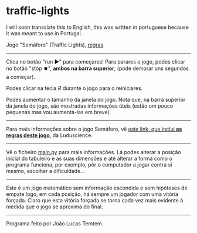 # traffic-lights

I will soon transslate this to English, this was written in portuguese because it was meant to use in Portugal.

Jogo "Semáforo" (Traffic Lights), [regras](http://www.luduscience.com/regras/semaforo.pdf).

---
Clica no botão "run ▶️" para começares! Para parares o jogo, podes clicar no botão "stop ⏹️", **ambos na barra superior**, (pode demorar uns segundos a começar).

Podes clicar na tecla *R* durante o jogo para o reiniciares.

Podes aumentar o tamanho da janela do jogo. Nota que, na barra superior da janela do jogo, são mostradas informações úteis (estão um pouco pequenas mas vou aumentá-las em breve).

---
Para mais informações sobre o jogo Semáforo, vê [este link, que inclui **as regras deste jogo**](http://www.luduscience.com/regras/semaforo.pdf), da Luduscience.

---
Vê o ficheiro [main.py](https://repl.it/@JoaoLucasTemtem/semaforo#main.py) para mais informações. Lá podes alterar a posição inicial do tabuleiro e as suas dimensões e até alterar a forma como o programa funciona, por exemplo, pôr o computador a jogar contra si mesmo, escolher a dificuldade...

---
Este é um jogo matemático sem informação escondida e sem hipóteses de empate logo, em cada posição, há sempre um jogador com uma vitória forçada. Claro que esta vitória forçada se torna cada vez mais evidente à medida que o jogo se aproxima do final.

---
Programa feito por João Lucas Temtem.
